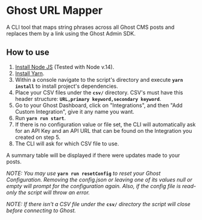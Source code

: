 # Ghost URL Mapper

A CLI tool that maps string phrases across all Ghost CMS posts and replaces them by a link using the Ghost Admin SDK.

## How to use

1. [Install Node JS](https://nodejs.org/en/download/) (Tested with Node v.14).
2. [Install Yarn](https://classic.yarnpkg.com/en/docs/install/#debian-stable).
3. Within a console navigate to the script's directory and execute **`yarn install`** to install project's dependencies.
4. Place your CSV files under the **`csv/`** directory. CSV's must have this header structure: **`URL,primary keyword,secondary keyword`**.
5. Go to your Ghost Dashboard, click on "Integrations", and then "Add Custom Integration", give it any name you want.
6. Run **`yarn run start`**.
7. If there is no configuration value or file set, the CLI will automatically ask for an API Key and an API URL that can be found on the Integration you created on step 5.
8. The CLI will ask for which CSV file to use.

A summary table will be displayed if there were updates made to your posts.
 
*NOTE: You may use*  **`yarn run resetConfig`** *to reset your Ghost Configuration. Removing the config.json or leaving one of its values null or empty will prompt for the configuration again. Also, if the config file is read-only the script will throw an error.* 

*NOTE: If there isn't a CSV file under the* **`csv/`** *directory the script will close before connecting to Ghost.*